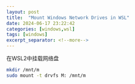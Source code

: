 ```yaml
---
layout: post
title:  "Mount Windows Network Drives in WSL"
date: 2024-06-17 23:22:42
categories: [windows,wsl]
tags: [windows]
excerpt_separator: <!--more-->
---
```

在WSL2中挂载网络盘
<!--more-->

```bash
mkdir /mnt/m
sudo mount -t drvfs M: /mnt/m
```